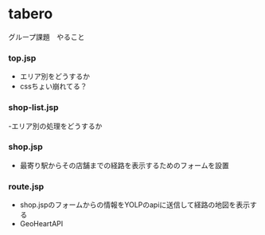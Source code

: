 # tabero
グループ課題　やること

### top.jsp 
- エリア別をどうするか
- cssちょい崩れてる？


### shop-list.jsp
-エリア別の処理をどうするか

### shop.jsp
- 最寄り駅からその店舗までの経路を表示するためのフォームを設置

### route.jsp
- shop.jspのフォームからの情報をYOLPのapiに送信して経路の地図を表示する
- GeoHeartAPI
